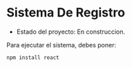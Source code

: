 <h1> Sistema De Registro </h1>

- Estado del proyecto: En construccion.

Para ejecutar el sistema, debes poner:

```npm install react```
